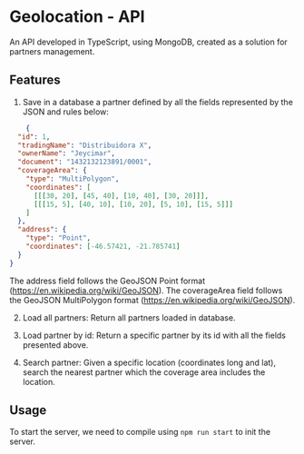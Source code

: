 # Geolocation - API

An API developed in TypeScript, using MongoDB, created as a solution for partners management.

## Features

1. Save in a database a partner defined by all the fields represented by the JSON and rules below:

```json
    {
  "id": 1, 
  "tradingName": "Distribuidora X",
  "ownerName": "Jeycimar",
  "document": "1432132123891/0001",
  "coverageArea": { 
    "type": "MultiPolygon", 
    "coordinates": [
      [[[30, 20], [45, 40], [10, 40], [30, 20]]], 
      [[[15, 5], [40, 10], [10, 20], [5, 10], [15, 5]]]
    ]
  },
  "address": { 
    "type": "Point",
    "coordinates": [-46.57421, -21.785741]
  }
}
```
 The address field follows the GeoJSON Point format (https://en.wikipedia.org/wiki/GeoJSON). The coverageArea field follows the GeoJSON MultiPolygon format (https://en.wikipedia.org/wiki/GeoJSON).

2. Load all partners:
    Return all partners loaded in database. 

2. Load partner by id:
    Return a specific partner by its id with all the fields presented above.

3. Search partner:
    Given a specific location (coordinates long and lat), search the nearest partner which the coverage area includes the location.

## Usage

To start the server, we need to compile using `npm run start` to init the server.
